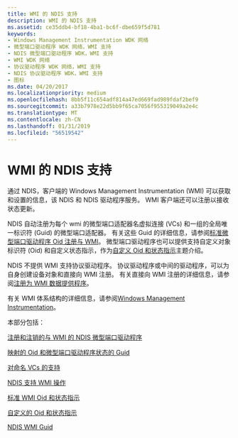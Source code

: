 ```yaml
---
title: WMI 的 NDIS 支持
description: WMI 的 NDIS 支持
ms.assetid: ce35ddb4-bf18-4ba1-bc6f-dbe659f5d781
keywords:
- Windows Management Instrumentation WDK 网络
- 微型端口驱动程序 WDK 网络，WMI 支持
- NDIS 微型端口驱动程序 WDK，WMI 支持
- WMI WDK 网络
- 协议驱动程序 WDK 网络，WMI 支持
- NDIS 协议驱动程序 WDK，WMI 支持
- 图标
ms.date: 04/20/2017
ms.localizationpriority: medium
ms.openlocfilehash: 8bb5f11c654adf814a47ed669fad989fdaf2bef9
ms.sourcegitcommit: a33b7978e22d5bb9f65ca7056f955319049a2e4c
ms.translationtype: MT
ms.contentlocale: zh-CN
ms.lasthandoff: 01/31/2019
ms.locfileid: "56519542"
---
```

# <a name="ndis-support-for-wmi"></a>WMI 的 NDIS 支持





通过 NDIS，客户端的 Windows Management Instrumentation (WMI) 可以获取和设置的信息，该 NDIS 和 NDIS 驱动程序服务。 WMI 客户端还可以注册以接收状态更新。

NDIS 自动注册为每个 wmi 的微型端口适配器名虚拟连接 (VCs) 和一组的全局唯一标识符 (Guid) 的微型端口适配器。 有关这些 Guid 的详细信息，请参阅[标准微型端口驱动程序 Oid 注册与 WMI](standard-miniport-driver-oids-registered-with-wmi.md)。 微型端口驱动程序也可以提供支持自定义对象标识符 (Oid) 和自定义状态指示，作为[自定义 Oid 和状态指示](customized-oids-and-status-indications.md)主题介绍。

NDIS 不提供 WMI 支持协议驱动程序。 协议驱动程序或中间的驱动程序，可以为自身创建设备对象和直接向 WMI 注册。 有关直接向 WMI 注册的详细信息，请参阅[注册为 WMI 数据提供程序](https://msdn.microsoft.com/library/windows/hardware/ff560870)。

有关 WMI 体系结构的详细信息，请参阅[Windows Management Instrumentation](https://msdn.microsoft.com/library/windows/hardware/ff547139)。

本部分包括：

[注册和注销的与 WMI 的 NDIS 微型端口驱动程序](registration-and-deregistration-of-ndis-miniport-drivers-with-wmi.md)

[映射的 Oid 和微型端口驱动程序状态的 Guid](mapping-of-guids-to-oids-and-miniport-driver-status.md)

[对命名 VCs 的支持](support-for-named-vcs.md)

[NDIS 支持 WMI 操作](ndis-supported-wmi-operations.md)

[标准 WMI Oid 和状态指示](standard-wmi-oids-and-status-indications.md)

[自定义的 Oid 和状态指示](customized-oids-and-status-indications.md)

[NDIS WMI Guid](ndis-wmi-guids.md)

 

 





